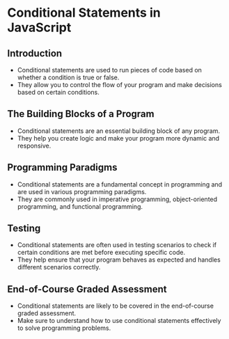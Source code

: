 # Conditional Statements in JavaScript

## Introduction

- Conditional statements are used to run pieces of code based on whether a condition is true or false.
- They allow you to control the flow of your program and make decisions based on certain conditions.

## The Building Blocks of a Program

- Conditional statements are an essential building block of any program.
- They help you create logic and make your program more dynamic and responsive.

## Programming Paradigms

- Conditional statements are a fundamental concept in programming and are used in various programming paradigms.
- They are commonly used in imperative programming, object-oriented programming, and functional programming.

## Testing

- Conditional statements are often used in testing scenarios to check if certain conditions are met before executing specific code.
- They help ensure that your program behaves as expected and handles different scenarios correctly.

## End-of-Course Graded Assessment

- Conditional statements are likely to be covered in the end-of-course graded assessment.
- Make sure to understand how to use conditional statements effectively to solve programming problems.
